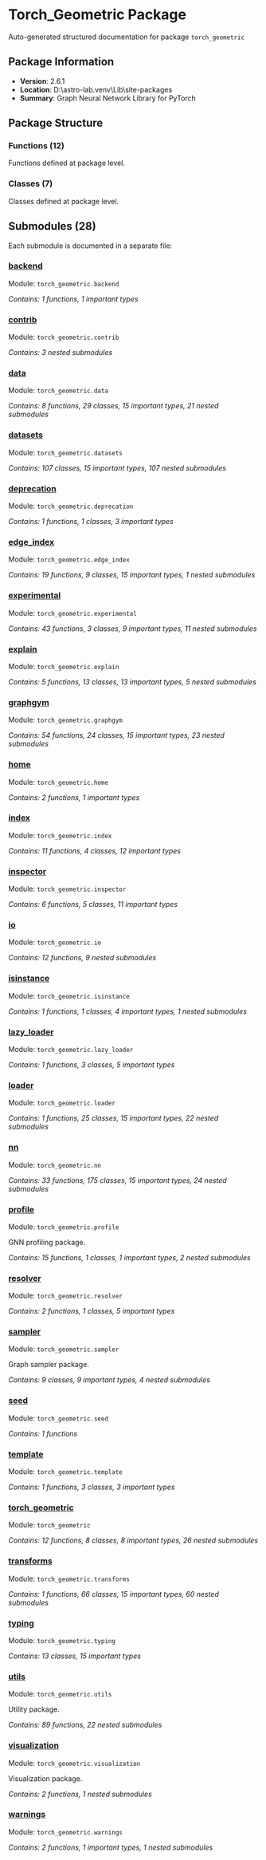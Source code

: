 # Torch_Geometric Package

Auto-generated structured documentation for package `torch_geometric`

## Package Information

- **Version**: 2.6.1
- **Location**: D:\astro-lab\.venv\Lib\site-packages
- **Summary**: Graph Neural Network Library for PyTorch

## Package Structure

### Functions (12)
Functions defined at package level.

### Classes (7)
Classes defined at package level.

## Submodules (28)

Each submodule is documented in a separate file:

### [backend](./backend.md)
Module: `torch_geometric.backend`

*Contains: 1 functions, 1 important types*

### [contrib](./contrib.md)
Module: `torch_geometric.contrib`

*Contains: 3 nested submodules*

### [data](./data.md)
Module: `torch_geometric.data`

*Contains: 8 functions, 29 classes, 15 important types, 21 nested submodules*

### [datasets](./datasets.md)
Module: `torch_geometric.datasets`

*Contains: 107 classes, 15 important types, 107 nested submodules*

### [deprecation](./deprecation.md)
Module: `torch_geometric.deprecation`

*Contains: 1 functions, 1 classes, 3 important types*

### [edge_index](./edge_index.md)
Module: `torch_geometric.edge_index`

*Contains: 19 functions, 9 classes, 15 important types, 1 nested submodules*

### [experimental](./experimental.md)
Module: `torch_geometric.experimental`

*Contains: 43 functions, 3 classes, 9 important types, 11 nested submodules*

### [explain](./explain.md)
Module: `torch_geometric.explain`

*Contains: 5 functions, 13 classes, 13 important types, 5 nested submodules*

### [graphgym](./graphgym.md)
Module: `torch_geometric.graphgym`

*Contains: 54 functions, 24 classes, 15 important types, 23 nested submodules*

### [home](./home.md)
Module: `torch_geometric.home`

*Contains: 2 functions, 1 important types*

### [index](./index.md)
Module: `torch_geometric.index`

*Contains: 11 functions, 4 classes, 12 important types*

### [inspector](./inspector.md)
Module: `torch_geometric.inspector`

*Contains: 6 functions, 5 classes, 11 important types*

### [io](./io.md)
Module: `torch_geometric.io`

*Contains: 12 functions, 9 nested submodules*

### [isinstance](./isinstance.md)
Module: `torch_geometric.isinstance`

*Contains: 1 functions, 1 classes, 4 important types, 1 nested submodules*

### [lazy_loader](./lazy_loader.md)
Module: `torch_geometric.lazy_loader`

*Contains: 1 functions, 3 classes, 5 important types*

### [loader](./loader.md)
Module: `torch_geometric.loader`

*Contains: 1 functions, 25 classes, 15 important types, 22 nested submodules*

### [nn](./nn.md)
Module: `torch_geometric.nn`

*Contains: 33 functions, 175 classes, 15 important types, 24 nested submodules*

### [profile](./profile.md)
Module: `torch_geometric.profile`

GNN profiling package.

*Contains: 15 functions, 1 classes, 1 important types, 2 nested submodules*

### [resolver](./resolver.md)
Module: `torch_geometric.resolver`

*Contains: 2 functions, 1 classes, 5 important types*

### [sampler](./sampler.md)
Module: `torch_geometric.sampler`

Graph sampler package.

*Contains: 9 classes, 9 important types, 4 nested submodules*

### [seed](./seed.md)
Module: `torch_geometric.seed`

*Contains: 1 functions*

### [template](./template.md)
Module: `torch_geometric.template`

*Contains: 1 functions, 3 classes, 3 important types*

### [torch_geometric](./torch_geometric.md)
Module: `torch_geometric`

*Contains: 12 functions, 8 classes, 8 important types, 26 nested submodules*

### [transforms](./transforms.md)
Module: `torch_geometric.transforms`

*Contains: 1 functions, 66 classes, 15 important types, 60 nested submodules*

### [typing](./typing.md)
Module: `torch_geometric.typing`

*Contains: 13 classes, 15 important types*

### [utils](./utils.md)
Module: `torch_geometric.utils`

Utility package.

*Contains: 89 functions, 22 nested submodules*

### [visualization](./visualization.md)
Module: `torch_geometric.visualization`

Visualization package.

*Contains: 2 functions, 1 nested submodules*

### [warnings](./warnings.md)
Module: `torch_geometric.warnings`

*Contains: 2 functions, 1 important types, 1 nested submodules*
